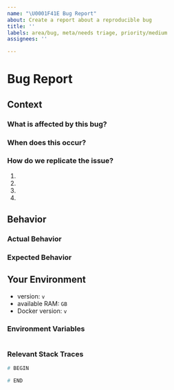 ```yaml
---
name: "\U0001F41E Bug Report"
about: Create a report about a reproducible bug
title: ''
labels: area/bug, meta/needs triage, priority/medium
assignees: ''

---
```


<!---
Possible answers to your issue

* ClamAV keeps restarting:
  https://github.com/tomav/docker-mailserver#requirements

* Email seen as spam:
  https://github.com/tomav/docker-mailserver/wiki/Configure-SPF
  https://github.com/tomav/docker-mailserver/wiki/Configure-DKIM

* Creating new domains and accounts
  https://github.com/tomav/docker-mailserver/wiki/Configure-Accounts

* Use a relay mail server
  https://github.com/tomav/docker-mailserver/wiki/Configure-AWS-SES
  The variable name can be used for other email servers.

* FAQ and tips
  https://github.com/tomav/docker-mailserver/wiki/FAQ-and-Tips

* The wiki
  https://github.com/tomav/docker-mailserver/wiki

* Open issues
  https://github.com/tomav/docker-mailserver/issues
-->

# Bug Report

## Context

<!--- Provide a general summary of the bug -->

### What is affected by this bug?



### When does this occur?



### How do we replicate the issue?

1.
2.
3.
4.

## Behavior

### Actual Behavior



### Expected Behavior



## Your Environment

<!--- Include as many relevant details about the environment you experienced the issue in -->

- version: `v`
- available RAM: `GB`
- Docker version: `v`

### Environment Variables

``` CFG

```

### Relevant Stack Traces

<!-- Remember to format code using triple backticks (`) so that it is neatly formatted when the issue is posted. -->

``` BASH
# BEGIN

# END
```
